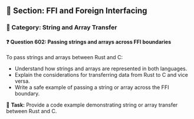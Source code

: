 ## 📘 Section: FFI and Foreign Interfacing  
### 🔹 Category: String and Array Transfer  
#### ❓ Question 602: Passing strings and arrays across FFI boundaries

To pass strings and arrays between Rust and C:

- Understand how strings and arrays are represented in both languages.
- Explain the considerations for transferring data from Rust to C and vice versa.
- Write a safe example of passing a string or array across the FFI boundary.

🔧 **Task:** Provide a code example demonstrating string or array transfer between Rust and C.
